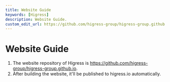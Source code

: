 ```yaml
---
title: Website Guide
keywords: [Higress]
description: Website Guide.
custom_edit_url: https://github.com/higress-group/higress-group.github.io/blob/main/i18n/zh-cn/docusaurus-plugin-content-docs/current/developers/committer-guide/website-guide_dev.md
---
```


# Website Guide

1. The website repository of Higress is https://github.com/higress-group/higress-group.github.io.
2. After building the website, it'll be published to higress.io automatically.
